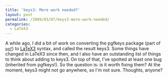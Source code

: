 ```yaml
---
title: 'keys3: More work needed?'
layout: post
permalink: /2009/03/07/keys3-more-work-needed/
categories:
  - LaTeX3
---
```

A while ago, I did a bit of work on converting the pgfkeys package (part of [`pgf`](https://ctan.org/pkg/pgf)) to [LaTeX3](https://www.latex-project.org/latex3.html) syntax, and called the result keys3. Some things have changed in LaTeX3 since then, and I also have an outstanding list of things to think about adding to keys3. On top of that, I've spotted at least one bug (inherited from pgfkeys!). So the question is: is it worth fixing them? At the moment, keys3 might not go anywhere, so I'm not sure. Thoughts, anyone?
